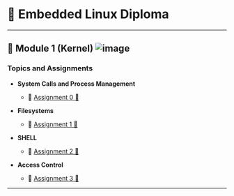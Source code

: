 # 🚀 **Embedded Linux Diploma**

---

## 📘 **Module 1 (Kernel)** ![image](https://progress-bar.dev/5/?title=Progress&color=blue)

### Topics and Assignments

- **System Calls and Process Management**
  - 📜 [Assignment 0 📎](https://github.com/t0ti20/Embedded_Linux/tree/master/Module_1/Assignment_0)

- **Filesystems**
  - 📜 [Assignment 1 📎](https://github.com/t0ti20/Embedded_Linux/tree/master/Module_1/Assignment_1)

- **SHELL**
  - 📜 [Assignment 2 📎](https://github.com/t0ti20/Embedded_Linux/tree/master/Module_1/Assignment_2)

- **Access Control**
  - 📜 [Assignment 3 📎](https://github.com/t0ti20/Embedded_Linux/tree/master/Module_1/Assignment_3)
---

